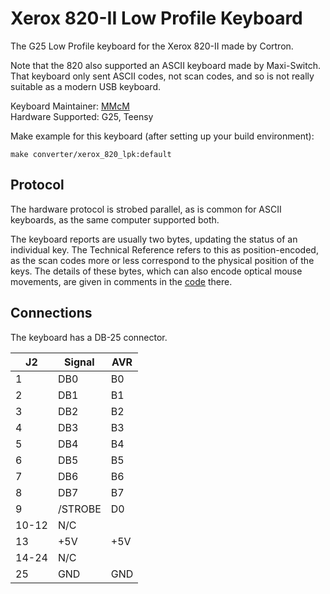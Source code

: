 # Xerox 820-II Low Profile Keyboard

The G25 Low Profile keyboard for the Xerox 820-II made by Cortron.

Note that the 820 also supported an ASCII keyboard made by Maxi-Switch. That keyboard only sent ASCII codes, not scan codes, and so is not really suitable as a modern USB keyboard.

Keyboard Maintainer: [MMcM](https://github.com/MMcM)  
Hardware Supported: G25, Teensy  

Make example for this keyboard (after setting up your build environment):

    make converter/xerox_820_lpk:default

## Protocol

The hardware protocol is strobed parallel, as is common for ASCII keyboards, as the same computer supported both.

The keyboard reports are usually two bytes, updating the status of an individual key. The Technical Reference refers to this as position-encoded, as the scan codes more or less correspond to the physical position of the keys. The details of these bytes, which can also encode optical mouse movements, are given in comments in the [code](https://archive.org/details/bitsavers_xerox820IIicalReference1984_15030341/page/n293/mode/2up) there.

## Connections

The keyboard has a DB-25 connector.

| J2  | Signal  | AVR |
|-----|---------|-----|
|  1  | DB0     | B0  |
|  2  | DB1     | B1  |
|  3  | DB2     | B2  |
|  4  | DB3     | B3  |
|  5  | DB4     | B4  |
|  6  | DB5     | B5  |
|  7  | DB6     | B6  |
|  8  | DB7     | B7  |
|  9  | /STROBE | D0  |
|10-12| N/C     |     |
| 13  | +5V     | +5V |
|14-24| N/C     |     |
| 25  | GND     | GND |

